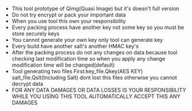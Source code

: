 * This tool prototype of Qimg(Quasi Image) but it's doesn't full version
* Do not try encrypt or pack your important data
* When you use tool this own your responsibility 
* Every packing process have another key not some key so you must be store securely keys
* You cannot generate your own key only tool can generate key
* Every build have another salt's another HMAC key's
* After the packing process do not any changes on data because tool checking last modification time so when you apply any change modification time will be changed(default)
* Tool generating two files First:key_file.Qkey(AES KEY) salt_file.Qslt(Including Salt) dont lost this files otherwise you cannot decrypt data
* FOR ANY DATA DAMAGES OR DATA LOSSES IS YOUR RESPONSIBILITY WHILE YOU USİNG THIS TOOL AUTOMATICALLY ACCEPT THIS ANY DAMAGES

